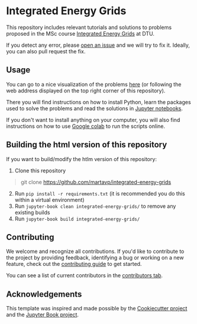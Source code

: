 # Integrated Energy Grids

This repository includes relevant tutorials and solutions to problems proposed in the MSc course [Integrated Energy Grids](https://kurser.dtu.dk/course/2024-2025/46770?menulanguage=en) at DTU. 

If you detect any error, please [open an issue](https://github.com/martavp/integrated-energy-grids/issues) and we will try to fix it. Ideally, you can also pull request the fix.

## Usage

You can go to a nice visualization of the problems [here](https://martavp.github.io/integrated-energy-grids/intro.html) (or following the web address displayed on the top right corner of this repository).

There you will find instructions on how to install Python, learn the packages used to solve the problems and read the solutions in [Jupyter notebooks](https://jupyter.org/).

If you don't want to install anything on your computer, you will also find instructions on how to use [Google colab](https://colab.google/) to run the scripts online.


## Building the html version of this repository
If you want to build/modify the htlm version of this repository:

1. Clone this repository
> git clone https://github.com/martavp/integrated-energy-grids
2. Run `pip install -r requirements.txt` (it is recommended you do this within a virtual environment)
3. Run `jupyter-book clean integrated-energy-grids/` to remove any existing builds
4. Run `jupyter-book build integrated-energy-grids/`



## Contributing

We welcome and recognize all contributions. If you'd like to contribute to the project by providing feedback, identifying a bug or working on a new feature, check out the [contributing guide](CONTRIBUTING.md) to get started.

You can see a list of current contributors in the [contributors tab](https://github.com/martavp/integrated-energy-grids/graphs/contributors).

## Acknowledgements

This template was inspired and made possible by the [Cookiecutter project](https://github.com/cookiecutter/cookiecutter) and the [Jupyter Book project](https://github.com/executablebooks/jupyter-book).
